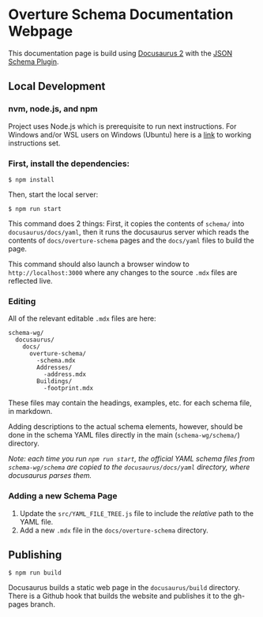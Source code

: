 # Overture Schema Documentation Webpage

This documentation page is build using [Docusaurus 2](https://docusaurus.io/) with the [JSON Schema Plugin](https://github.com/jy95/docusaurus-json-schema-plugin).


## Local Development

### nvm, node.js, and npm
Project uses Node.js which is prerequisite to run next instructions.
For Windows and/or WSL users on Windows (Ubuntu) here is a [link](https://learn.microsoft.com/en-us/windows/dev-environment/javascript/nodejs-on-wsl) to working instructions set.

### First, install the dependencies:

```
$ npm install
```
Then, start the local server:
```
$ npm run start
```
This command does 2 things: First, it copies the contents of `schema/` into `docusaurus/docs/yaml`, then it runs the docusaurus server which reads the contents of `docs/overture-schema` pages and the `docs/yaml` files to build the page.

This command should also launch a browser window to `http://localhost:3000` where any changes to the source `.mdx` files are reflected live.

### Editing
All of the relevant editable `.mdx` files are here:
```
schema-wg/
  docusaurus/
    docs/
      overture-schema/
        -schema.mdx
        Addresses/
          -address.mdx
        Buildings/
          -footprint.mdx

```
These files may contain the headings, examples, etc. for each schema file, in markdown.

Adding descriptions to the actual schema elements, however, should be done in the schema YAML files directly in the main (`schema-wg/schema/`) directory.

_Note: each time you run `npm run start`, the official YAML schema files from `schema-wg/schema` are copied to the `docusaurus/docs/yaml` directory, where docusaurus parses them._

### Adding a new Schema Page
1. Update the `src/YAML_FILE_TREE.js` file to include the _relative_ path to the YAML file.
2. Add a new `.mdx` file in the `docs/overture-schema` directory.


## Publishing
```
$ npm run build
```
Docusaurus builds a static web page in the `docusaurus/build` directory. There is a Github hook that builds the website and publishes it to the gh-pages branch.
